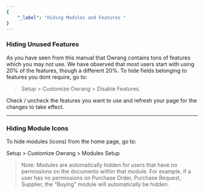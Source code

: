 ```yaml
---
{
	"_label": "Hiding Modules and Features "
}
---
```

### Hiding Unused Features

As you have seen from this manual that Owrang contains tons of features which you may not use. We have observed that most users start with using 20% of the features, though a different 20%. To hide fields belonging to features you dont require, go to:

> Setup > Customize Owrang > Disable Features.

Check / uncheck the features you want to use and refresh your page for the changes to take effect.

---

### Hiding Module Icons

To hide modules (icons) from the home page, go to:

Setup > Customize Owrang > Modules Setup

> Note: Modules are automatically hidden for users that have no permissions on the documents within that module. For example, if a user has no permissions on Purchase Order, Purchase Request, Supplier, the “Buying” module will automatically be hidden.

